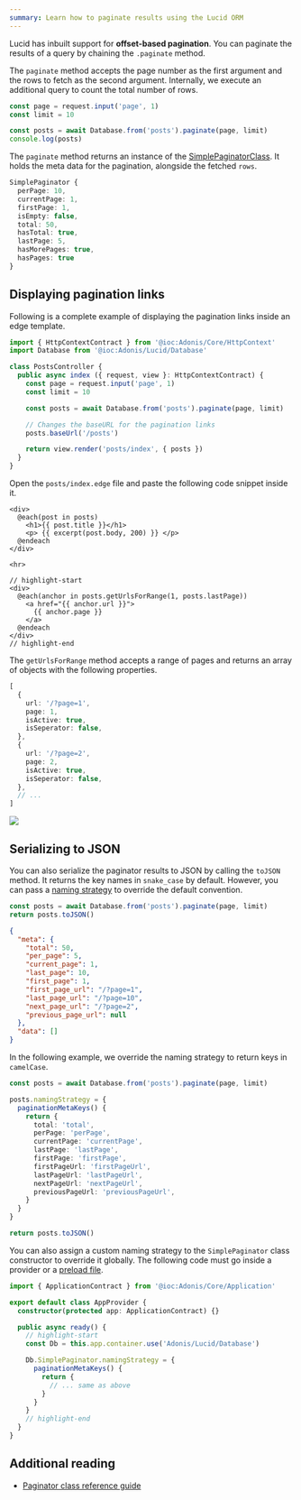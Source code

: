 ```yaml
---
summary: Learn how to paginate results using the Lucid ORM
---
```


Lucid has inbuilt support for **offset-based pagination**. You can paginate the results of a query by chaining the `.paginate` method.

The `paginate` method accepts the page number as the first argument and the rows to fetch as the second argument. Internally, we execute an additional query to count the total number of rows.

```ts
const page = request.input('page', 1)
const limit = 10

const posts = await Database.from('posts').paginate(page, limit)
console.log(posts)
```

The `paginate` method returns an instance of the [SimplePaginatorClass](../../reference/database/query-builder.md#pagination). It holds the meta data for the pagination, alongside the fetched `rows`.

```ts
SimplePaginator {
  perPage: 10,
  currentPage: 1,
  firstPage: 1,
  isEmpty: false,
  total: 50,
  hasTotal: true,
  lastPage: 5,
  hasMorePages: true,
  hasPages: true
}
```

## Displaying pagination links
Following is a complete example of displaying the pagination links inside an edge template.

```ts
import { HttpContextContract } from '@ioc:Adonis/Core/HttpContext'
import Database from '@ioc:Adonis/Lucid/Database'

class PostsController {
  public async index ({ request, view }: HttpContextContract) {
    const page = request.input('page', 1)
    const limit = 10

    const posts = await Database.from('posts').paginate(page, limit)

    // Changes the baseURL for the pagination links
    posts.baseUrl('/posts')

    return view.render('posts/index', { posts })
  }
}
```

Open the `posts/index.edge` file and paste the following code snippet inside it.

```edge
<div>
  @each(post in posts)
    <h1>{{ post.title }}</h1>
    <p> {{ excerpt(post.body, 200) }} </p>
  @endeach
</div>

<hr>

// highlight-start
<div>
  @each(anchor in posts.getUrlsForRange(1, posts.lastPage))
    <a href="{{ anchor.url }}">
      {{ anchor.page }}
    </a>
  @endeach
</div>
// highlight-end
```

The `getUrlsForRange` method accepts a range of pages and returns an array of objects with the following properties.

```ts
[
  {
    url: '/?page=1',
    page: 1,
    isActive: true,
    isSeperator: false,
  },
  {
    url: '/?page=2',
    page: 2,
    isActive: true,
    isSeperator: false,
  },
  // ...
]
```

![](https://res.cloudinary.com/adonis-js/image/upload/v1596970976/adonisjs.com/lucid-pagination.png)

## Serializing to JSON
You can also serialize the paginator results to JSON by calling the `toJSON` method. It returns the key names in `snake_case` by default. However, you can pass a [naming strategy](../../reference/orm/naming-strategy.md#paginationmetakeys) to override the default convention.

```ts
const posts = await Database.from('posts').paginate(page, limit)
return posts.toJSON()
```

```json
{
  "meta": {
    "total": 50,
    "per_page": 5,
    "current_page": 1,
    "last_page": 10,
    "first_page": 1,
    "first_page_url": "/?page=1",
    "last_page_url": "/?page=10",
    "next_page_url": "/?page=2",
    "previous_page_url": null
  },
  "data": []
}
```

In the following example, we override the naming strategy to return keys in `camelCase`.

```ts
const posts = await Database.from('posts').paginate(page, limit)

posts.namingStrategy = {
  paginationMetaKeys() {
    return {
      total: 'total',
      perPage: 'perPage',
      currentPage: 'currentPage',
      lastPage: 'lastPage',
      firstPage: 'firstPage',
      firstPageUrl: 'firstPageUrl',
      lastPageUrl: 'lastPageUrl',
      nextPageUrl: 'nextPageUrl',
      previousPageUrl: 'previousPageUrl',
    }
  }
}

return posts.toJSON()
```

You can also assign a custom naming strategy to the `SimplePaginator` class constructor to override it globally. The following code must go inside a provider or a [preload file](../fundamentals/adonisrc-file.md#preloads).

```ts
import { ApplicationContract } from '@ioc:Adonis/Core/Application'

export default class AppProvider {
  constructor(protected app: ApplicationContract) {}

  public async ready() {
    // highlight-start
    const Db = this.app.container.use('Adonis/Lucid/Database')

    Db.SimplePaginator.namingStrategy = {
      paginationMetaKeys() {
        return {
          // ... same as above
        }
      }
    }
    // highlight-end
  }
}

```

## Additional reading
- [Paginator class reference guide](../../reference/database/query-builder.md#pagination)
